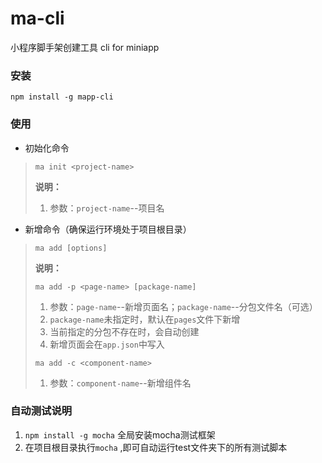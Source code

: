 # ma-cli

小程序脚手架创建工具
cli for miniapp

### 安装
`npm install -g mapp-cli`

### 使用
* 初始化命令
>`ma init <project-name>`
>
>**说明：**
>1. 参数：`project-name`--项目名

* 新增命令（确保运行环境处于项目根目录）
>`ma add [options]`
>
>**说明：**
>
>`ma add -p <page-name> [package-name]`
>1. 参数：`page-name`--新增页面名；`package-name`--分包文件名（可选）
>2. `package-name`未指定时，默认在`pages`文件下新增
>3. 当前指定的分包不存在时，会自动创建
>4. 新增页面会在`app.json`中写入
>
>`ma add -c <component-name>`
>1. 参数：`component-name`--新增组件名

### 自动测试说明
1. `npm install -g mocha` 全局安装mocha测试框架
2. 在项目根目录执行`mocha` ,即可自动运行test文件夹下的所有测试脚本